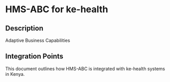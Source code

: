 # HMS-ABC for ke-health

## Description

Adaptive Business Capabilities

## Integration Points

This document outlines how HMS-ABC is integrated with ke-health systems in Kenya.
